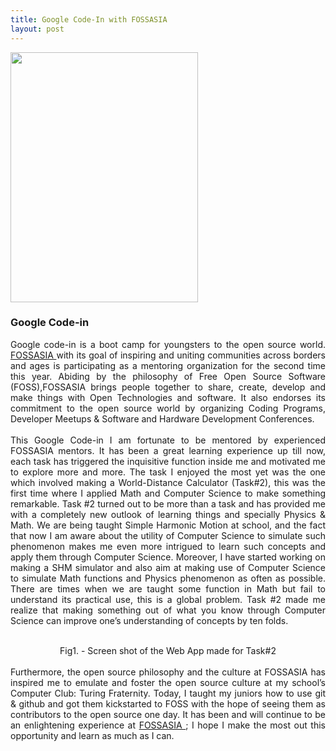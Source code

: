 ```yaml
---
title: Google Code-In with FOSSASIA
layout: post
---
```


<span class="image featured">
<img src="{{ site.baseurl }}/assets/images/logo.jpg" alt="" width="300px" height="400x"></span>
<h3>Google Code-in</h3>
<div align="justify">
<p>Google code-in is a boot camp for youngsters to the open source world. <a href="http://fossasia.org" target="_blank">FOSSASIA </a>with its goal of inspiring and uniting communities across borders and ages is participating as a mentoring organization for the second time this year. Abiding by the philosophy of Free Open Source Software (FOSS),FOSSASIA  brings people together to share, create, develop and make things with Open Technologies and software. It also endorses its commitment to the open source world by organizing Coding Programs, Developer Meetups & Software and Hardware Development Conferences. <br><br>
This Google Code-in I am fortunate to be mentored by experienced FOSSASIA  mentors. It has been a great learning experience up till now, each task has triggered the inquisitive function inside me and motivated me to explore more and more. The task I enjoyed the most yet was the one which involved making a World-Distance Calculator (Task#2), this was the first time where I applied Math and Computer Science to make something remarkable. Task #2 turned out to be more than a task and has provided me with a completely new outlook of learning things and specially Physics & Math. We are being taught Simple Harmonic Motion at school, and the fact that now I am aware about the utility of Computer Science to simulate such phenomenon makes me even more intrigued to learn such concepts and apply them through Computer Science. Moreover, I have started working on making a SHM simulator and also aim at making use of Computer Science to simulate Math functions and Physics phenomenon as often as possible. There are times when we are taught some function in Math but fail to understand its practical use, this is a global problem. Task #2 made me realize that making something out of what you know through Computer Science can improve one’s understanding of concepts by ten folds. <br><br>
<div align="center">
<img src="{{ site.baseurl }}/assets/images/capture.png" alt="">
 <figcaption>Fig1. -  Screen shot of the  Web App made for Task#2 </figcaption>
<br></div>
Furthermore, the open source philosophy and the culture at FOSSASIA has inspired me to emulate and foster the open source culture at my school’s Computer Club: Turing Fraternity. Today, I taught my juniors how to use git & github and got them kickstarted to FOSS with the hope of seeing them as contributors to the open source one day. It has been and will continue to be an enlightening experience at <a href="http://fossasia.org" target="_blank"> FOSSASIA </a>; I hope I make the most out this opportunity and learn as much as I can. 
</p>
</div>